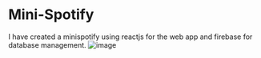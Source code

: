 # Mini-Spotify
I have created a minispotify using reactjs for the web app and firebase for database management.
![image](https://user-images.githubusercontent.com/84263933/204542030-6361772a-caf3-4ffb-b33a-f680ec809458.png)
